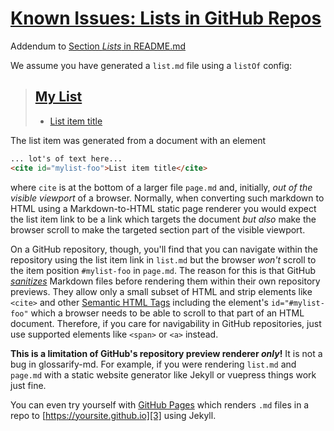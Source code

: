# [Known Issues: Lists in GitHub Repos](#known-issues-lists-in-github-repos)

[doc-readme-lists]: ../README.md#lists

[gfm-sanitize]: https://github.github.com/gfm/#what-is-github-flavored-markdown-

[gh-pages]: https://pages.github.com/

[html-sem-tags]: https://www.w3schools.com/html/html5_semantic_elements

[2]: <>

Addendum to [Section *Lists* in README.md][doc-readme-lists]

We assume you have generated a `list.md` file using a `listOf` config:

> ## [My List](#my-list)
>
> *   [List item title][2]

The list item was generated from a document with an element

```md
... lot's of text here...
<cite id="mylist-foo">List item title</cite>
```

where `cite` is at the bottom of a larger file `page.md` and, initially, *out of the visible viewport* of a browser.
Normally, when converting such markdown to HTML using a Markdown-to-HTML static page renderer you would expect the list item link to be a link which targets the document *but also* make the browser scroll to make the targeted section part of the visible viewport.

On a GitHub repository, though, you'll find that you can navigate within the repository using the list item link in `list.md` but the browser *won't* scroll to the item position `#mylist-foo` in `page.md`. The reason for this is that GitHub *[sanitizes][gfm-sanitize]* Markdown files before rendering them within their own repository previews. They allow only a small subset of HTML and strip elements like `<cite>` and other [Semantic HTML Tags][html-sem-tags] including the element's `id="#mylist-foo"` which a browser needs to be able to scroll to that part of an HTML document. Therefore, if you care for navigability in GitHub repositories, just use supported elements like `<span>` or `<a>` instead.

**This is a limitation of GitHub's repository preview renderer *only*!** It is not a bug in glossarify-md. For example, if you were rendering `list.md` and `page.md` with a static website generator like Jekyll or vuepress things work just fine.

You can even try yourself with [GitHub Pages][gh-pages] which renders `.md` files in a repo to [https://yoursite.github.io][3] using Jekyll.

[1]: #my-list

[3]: https://yoursite.github.io
